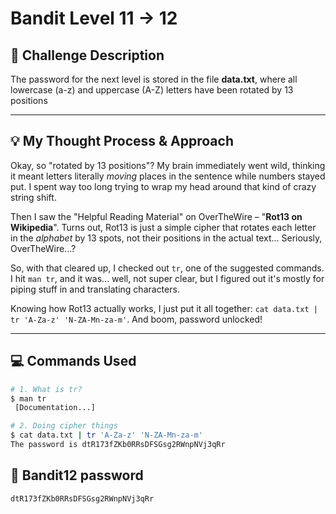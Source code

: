 # Bandit Level 11 → 12

## 🎯 Challenge Description

The password for the next level is stored in the file **data.txt**, where all lowercase (a-z) and uppercase (A-Z) letters have been rotated by 13 positions

---

## 💡 My Thought Process & Approach

Okay, so "rotated by 13 positions"? My brain immediately went wild, thinking it meant letters literally *moving* places in the sentence while numbers stayed put. I spent way too long trying to wrap my head around that kind of crazy string shift.

Then I saw the "Helpful Reading Material" on OverTheWire – "**Rot13 on Wikipedia**". Turns out, Rot13 is just a simple cipher that rotates each letter in the *alphabet* by 13 spots, not their positions in the actual text... Seriously, OverTheWire...?

So, with that cleared up, I checked out `tr`, one of the suggested commands. I hit `man tr`, and it was... well, not super clear, but I figured out it's mostly for piping stuff in and translating characters.

Knowing how Rot13 actually works, I just put it all together: `cat data.txt | tr 'A-Za-z' 'N-ZA-Mn-za-m'`. And boom, password unlocked!


---

## 💻 Commands Used

```bash
# 1. What is tr?
$ man tr
 [Documentation...]

# 2. Doing cipher things
$ cat data.txt | tr 'A-Za-z' 'N-ZA-Mn-za-m'
The password is dtR173fZKb0RRsDFSGsg2RWnpNVj3qRr
```

## 🔑 Bandit12 password
```
dtR173fZKb0RRsDFSGsg2RWnpNVj3qRr
```

